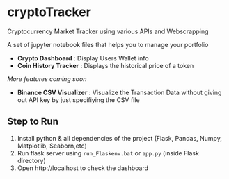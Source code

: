 # cryptoTracker
Cryptocurrency Market Tracker using various APIs and Webscrapping

A set of jupyter notebook files that helps you to manage your portfolio
- **Crypto Dashboard** : Display Users Wallet info
- **Coin History Tracker** : Displays the historical price of a token


<i> More features coming soon </i>

- **Binance CSV Visualizer** : Visualize the Transaction Data without giving out API key by just specifiying the CSV file


## Step to Run
1. Install python & all dependencies of the project (Flask, Pandas, Numpy, Matplotlib, Seaborn,etc)
2. Run flask server using ```run_Flaskenv.bat``` or ```app.py``` (inside Flask directory)
3. Open http://localhost to check the dashboard
